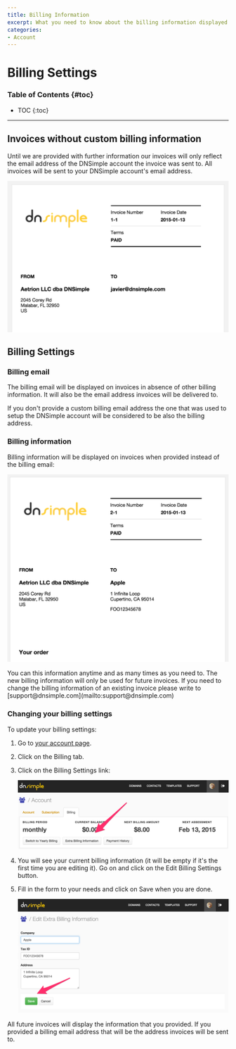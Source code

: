 ```yaml
---
title: Billing Information
excerpt: What you need to know about the billing information displayed on every invoice.
categories:
- Account
---
```


# Billing Settings

### Table of Contents {#toc}

* TOC
{:toc}

---


## Invoices without custom billing information

Until we are provided with further information our invoices will only reflect the email address of the DNSimple account the invoice was sent to. All invoices will be sent to your DNSimple account's email address.

![Example Invoice Without Billing Information](/files/account-extra-billing-info-0.png)


## Billing Settings

### Billing email

The billing email will be displayed on invoices in absence of other billing information. It will also be the email address invoices will be delivered to.

<info>
If you don't provide a custom billing email address the one that was used to setup the DNSimple account will be considered to be also the billing address.
</info>


### Billing information

Billing information will be displayed on invoices when provided instead of the billing email:

![Example Invoice With Billing Information](/files/account-extra-billing-info-3.png)

<warning>
You can this information anytime and as many times as you need to. The new billing information will only be used for future invoices. If you need to change the billing information of an existing invoice please write to [support@dnsimple.com](mailto:support@dnsimple.com)
</warning>

### Changing your billing settings

<div class="section-steps" markdown="1">
To update your billing settings:

1. Go to [your account page](https://dnsimple.com/account).
1. Click on the <label>Billing</label> tab.
1. Click on the <label>Billing Settings</label> link:

     ![Change payment details](/files/account-extra-billing-info-1.png)

1. You will see your current billing information (it will be empty if it's the first time you are editing it). Go on and click on the <label>Edit Billing Settings</label> button.
1. Fill in the form to your needs and click on <label>Save</label> when you are done.

     ![Change payment details](/files/account-extra-billing-info-2.png)
</div>


All future invoices will display the information that you provided. If you provided a billing email address that will be the address invoices will be sent to.

